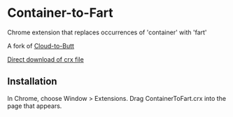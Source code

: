 Container-to-Fart
=============

Chrome extension that replaces occurrences of 'container' with 'fart'

A fork of [Cloud-to-Butt](https://github.com/panicsteve/cloud-to-butt/)

[Direct download of crx file](https://github.com/jakerobinson/container-to-fart/blob/master/ContainerToFart.crx?raw=true)


Installation
------------

In Chrome, choose Window > Extensions.  Drag ContainerToFart.crx into the page that appears.

